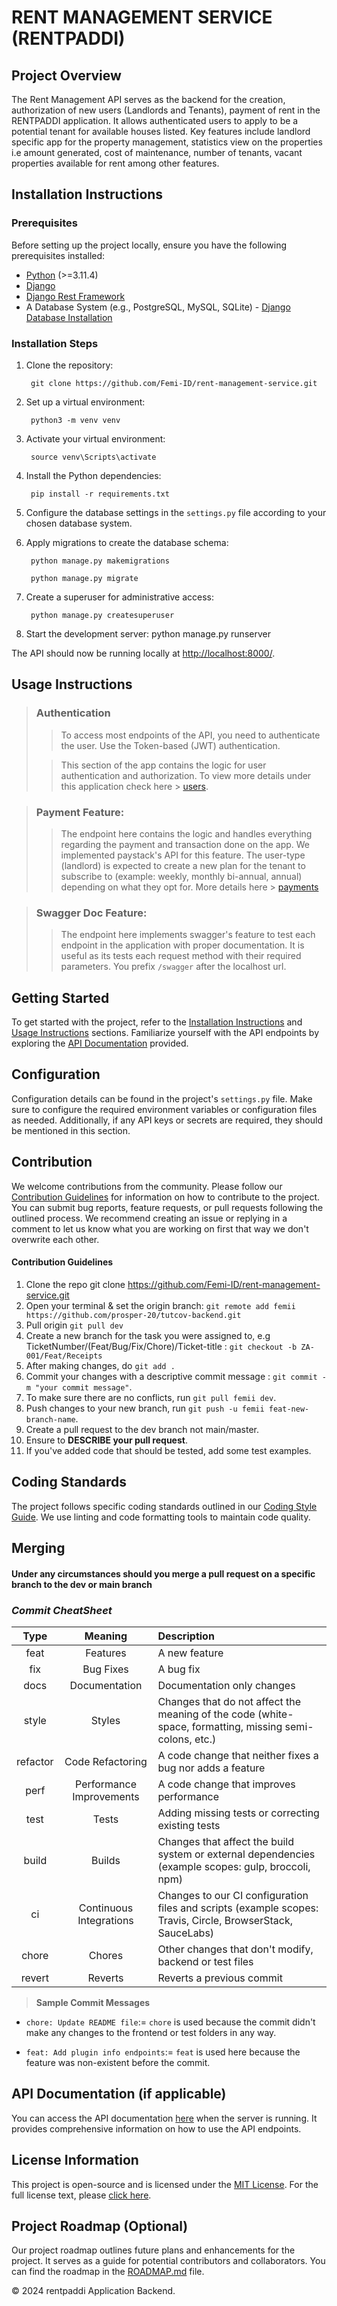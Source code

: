 # RENT MANAGEMENT SERVICE (RENTPADDI)

## Project Overview

The Rent Management API serves as the backend for the creation, authorization of new users (Landlords and Tenants), payment of rent in the RENTPADDI application. It allows authenticated users to apply to be a potential tenant for available houses listed. Key features include landlord specific app for the property management, statistics view on the properties i.e amount generated, cost of maintenance, number of tenants, vacant properties available for rent among other features.

## Installation Instructions

### Prerequisites

Before setting up the project locally, ensure you have the following prerequisites installed:

- [Python](https://www.python.org/downloads/) (>=3.11.4)
- [Django](https://www.djangoproject.com/download/)
- [Django Rest Framework](https://www.django-rest-framework.org/#installation)
- A Database System (e.g., PostgreSQL, MySQL, SQLite) - [Django Database Installation](https://www.djangoproject.com/download/#database-installation)

### Installation Steps

1. Clone the repository:

        git clone https://github.com/Femi-ID/rent-management-service.git


2. Set up a virtual environment:

        python3 -m venv venv


3. Activate your virtual environment:

        source venv\Scripts\activate


4. Install the Python dependencies:

        pip install -r requirements.txt


5. Configure the database settings in the `settings.py` file according to your chosen database system.


7. Apply migrations to create the database schema:
        
        python manage.py makemigrations

        python manage.py migrate


8. Create a superuser for administrative access:

        python manage.py createsuperuser


9. Start the development server:
 python manage.py runserver

The API should now be running locally at [http://localhost:8000/](http://localhost:8000/).


## Usage Instructions
>
> ### Authentication
>
>> To access most endpoints of the API, you need to authenticate the user. Use the Token-based (JWT) authentication.
>
>> This section of the app contains the logic for user authentication and authorization.
>> To view more details under this application check here > [users](https://github.com/Femi-ID/rent-management-service/tree/dev/users). 


> ### Payment Feature:
>
>> The endpoint here contains the logic and handles everything regarding the payment and transaction done on the app. We implemented paystack's API for this feature. The user-type (landlord) is expected to create a new plan for the tenant to subscribe to (example: weekly, monthly bi-annual, annual) depending on what they opt for. More details here > [payments](https://github.com/Femi-ID/rent-management-service/tree/dev/payments)


> ### Swagger Doc Feature:
>
>> The endpoint here implements swagger's feature to test each endpoint in the application with proper documentation. It is useful as its tests each request method with their required parameters. You prefix `/swagger` after the localhost url.



## Getting Started

To get started with the project, refer to the [Installation Instructions](#installation-instructions) and [Usage Instructions](#usage-instructions) sections. Familiarize yourself with the API endpoints by exploring the [API Documentation](#api-documentation) provided.

## Configuration

Configuration details can be found in the project's `settings.py` file. Make sure to configure the required environment variables or configuration files as needed. Additionally, if any API keys or secrets are required, they should be mentioned in this section.

## Contribution

We welcome contributions from the community. Please follow our [Contribution Guidelines](#contribution-guidelines) for information on how to contribute to the project. You can submit bug reports, feature requests, or pull requests following the outlined process. We recommend creating an issue or replying in a comment to let us know what you are working on first that way we don't overwrite each other.

#### Contribution Guidelines
1. Clone the repo git clone https://github.com/Femi-ID/rent-management-service.git
2. Open your terminal & set the origin branch: `git remote add femii https://github.com/prosper-20/tutcov-backend.git`
3. Pull origin `git pull dev`
4. Create a new branch for the task you were assigned to, e.g TicketNumber/(Feat/Bug/Fix/Chore)/Ticket-title : `git checkout -b ZA-001/Feat/Receipts`
5. After making changes, do `git add .` 
6. Commit your changes with a descriptive commit message : `git commit -m "your commit message"`.
7. To make sure there are no conflicts, run `git pull femii dev`.
8. Push changes to your new branch, run `git push -u femii feat-new-branch-name`.
9. Create a pull request to the dev branch not main/master.
10. Ensure to **DESCRIBE your pull request**.
11. If you've added code that should be tested, add some test examples.


## Coding Standards

The project follows specific coding standards outlined in our [Coding Style Guide](#coding-standards). We use linting and code formatting tools to maintain code quality.


## Merging
#### Under any circumstances should you merge a pull request on a specific branch to the dev or main branch

### _Commit CheatSheet_
|   Type   |         Meaning          | Description                                                                                                 |
|:--------:|:------------------------:|:------------------------------------------------------------------------------------------------------------|
|   feat   |         Features         | A new feature                                                                                               |
|   fix    |       Bug Fixes          | 	A bug fix                                                                                                  |
|   docs   |      Documentation       | 	Documentation only changes                                                                                 |
|  style   |          Styles          | Changes that do not affect the meaning of the code (white-space, formatting, missing semi-colons, etc.)     |
| refactor |     Code Refactoring     | 	A code change that neither fixes a bug nor adds a feature                                                  |
|   perf   | Performance Improvements | 	A code change that improves performance                                                                    |
|   test   |          Tests           | Adding missing tests or correcting existing tests                                                           |
|  build   |          Builds          | Changes that affect the build system or external dependencies (example scopes: gulp, broccoli, npm)         |
|    ci    | Continuous Integrations  | Changes to our CI configuration files and scripts (example scopes: Travis, Circle, BrowserStack, SauceLabs) |
|  chore   |          Chores          | Other changes that don't modify, backend or test files                                                      |
|  revert  |         Reverts          | Reverts a previous commit                                                                                   |

> **Sample Commit Messages**

* `chore: Update README file`:= `chore` is used because the commit didn't make any changes to the frontend or test folders in any way.

* `feat: Add plugin info endpoints`:= `feat` is used here because the feature was non-existent before the commit.
<!-- ## Testing and Quality Assurance

To ensure code quality, follow the instructions in the [Testing Guidelines](#testing-and-quality-assurance) for running tests and quality checks on the codebase. The project uses a testing framework, and details on the testing tools are provided. -->


## API Documentation (if applicable)

You can access the API documentation [here](#api-documentation) when the server is running. It provides comprehensive information on how to use the API endpoints.

## License Information

This project is open-source and is licensed under the [MIT License](LICENSE). For the full license text, please [click here](LICENSE).

[//]: # (## Contributors)

[//]: # ()
[//]: # (We acknowledge and appreciate the contributions of the following individuals to this project:)

[//]: # ()
[//]: # (- [name]&#40;mailto:name@gmail.com&#41; - GitHub Profile: [here]&#40;https://github.com/name&#41;)

## Project Roadmap (Optional)

Our project roadmap outlines future plans and enhancements for the project. It serves as a guide for potential contributors and collaborators. You can find the roadmap in the [ROADMAP.md](ROADMAP.md) file.

&copy; 2024 rentpaddi Application Backend.